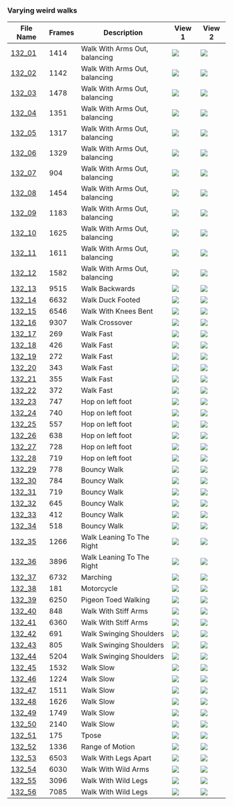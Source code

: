 ### Varying weird walks
|File Name|Frames|Description|View 1|View 2|
|-|-|-|-|-|
|[132_01](https://github.com/Shriinivas/cmubvh/raw/main/Sequence-131-135/132/Data/132_01.zip)|1414|Walk With Arms Out,  balancing|<img src="https://github.com/Shriinivas/cmubvhgifs/blob/main/Sequence-131-135/132/132_01_0.gif"/>|<img src="https://github.com/Shriinivas/cmubvhgifs/blob/main/Sequence-131-135/132/132_01_1.gif"/>|
|[132_02](https://github.com/Shriinivas/cmubvh/raw/main/Sequence-131-135/132/Data/132_02.zip)|1142|Walk With Arms Out,  balancing|<img src="https://github.com/Shriinivas/cmubvhgifs/blob/main/Sequence-131-135/132/132_02_0.gif"/>|<img src="https://github.com/Shriinivas/cmubvhgifs/blob/main/Sequence-131-135/132/132_02_1.gif"/>|
|[132_03](https://github.com/Shriinivas/cmubvh/raw/main/Sequence-131-135/132/Data/132_03.zip)|1478|Walk With Arms Out,  balancing|<img src="https://github.com/Shriinivas/cmubvhgifs/blob/main/Sequence-131-135/132/132_03_0.gif"/>|<img src="https://github.com/Shriinivas/cmubvhgifs/blob/main/Sequence-131-135/132/132_03_1.gif"/>|
|[132_04](https://github.com/Shriinivas/cmubvh/raw/main/Sequence-131-135/132/Data/132_04.zip)|1351|Walk With Arms Out,  balancing|<img src="https://github.com/Shriinivas/cmubvhgifs/blob/main/Sequence-131-135/132/132_04_0.gif"/>|<img src="https://github.com/Shriinivas/cmubvhgifs/blob/main/Sequence-131-135/132/132_04_1.gif"/>|
|[132_05](https://github.com/Shriinivas/cmubvh/raw/main/Sequence-131-135/132/Data/132_05.zip)|1317|Walk With Arms Out,  balancing|<img src="https://github.com/Shriinivas/cmubvhgifs/blob/main/Sequence-131-135/132/132_05_0.gif"/>|<img src="https://github.com/Shriinivas/cmubvhgifs/blob/main/Sequence-131-135/132/132_05_1.gif"/>|
|[132_06](https://github.com/Shriinivas/cmubvh/raw/main/Sequence-131-135/132/Data/132_06.zip)|1329|Walk With Arms Out,  balancing|<img src="https://github.com/Shriinivas/cmubvhgifs/blob/main/Sequence-131-135/132/132_06_0.gif"/>|<img src="https://github.com/Shriinivas/cmubvhgifs/blob/main/Sequence-131-135/132/132_06_1.gif"/>|
|[132_07](https://github.com/Shriinivas/cmubvh/raw/main/Sequence-131-135/132/Data/132_07.zip)|904|Walk With Arms Out,  balancing|<img src="https://github.com/Shriinivas/cmubvhgifs/blob/main/Sequence-131-135/132/132_07_0.gif"/>|<img src="https://github.com/Shriinivas/cmubvhgifs/blob/main/Sequence-131-135/132/132_07_1.gif"/>|
|[132_08](https://github.com/Shriinivas/cmubvh/raw/main/Sequence-131-135/132/Data/132_08.zip)|1454|Walk With Arms Out,  balancing|<img src="https://github.com/Shriinivas/cmubvhgifs/blob/main/Sequence-131-135/132/132_08_0.gif"/>|<img src="https://github.com/Shriinivas/cmubvhgifs/blob/main/Sequence-131-135/132/132_08_1.gif"/>|
|[132_09](https://github.com/Shriinivas/cmubvh/raw/main/Sequence-131-135/132/Data/132_09.zip)|1183|Walk With Arms Out,  balancing|<img src="https://github.com/Shriinivas/cmubvhgifs/blob/main/Sequence-131-135/132/132_09_0.gif"/>|<img src="https://github.com/Shriinivas/cmubvhgifs/blob/main/Sequence-131-135/132/132_09_1.gif"/>|
|[132_10](https://github.com/Shriinivas/cmubvh/raw/main/Sequence-131-135/132/Data/132_10.zip)|1625|Walk With Arms Out,  balancing|<img src="https://github.com/Shriinivas/cmubvhgifs/blob/main/Sequence-131-135/132/132_10_0.gif"/>|<img src="https://github.com/Shriinivas/cmubvhgifs/blob/main/Sequence-131-135/132/132_10_1.gif"/>|
|[132_11](https://github.com/Shriinivas/cmubvh/raw/main/Sequence-131-135/132/Data/132_11.zip)|1611|Walk With Arms Out,  balancing|<img src="https://github.com/Shriinivas/cmubvhgifs/blob/main/Sequence-131-135/132/132_11_0.gif"/>|<img src="https://github.com/Shriinivas/cmubvhgifs/blob/main/Sequence-131-135/132/132_11_1.gif"/>|
|[132_12](https://github.com/Shriinivas/cmubvh/raw/main/Sequence-131-135/132/Data/132_12.zip)|1582|Walk With Arms Out,  balancing|<img src="https://github.com/Shriinivas/cmubvhgifs/blob/main/Sequence-131-135/132/132_12_0.gif"/>|<img src="https://github.com/Shriinivas/cmubvhgifs/blob/main/Sequence-131-135/132/132_12_1.gif"/>|
|[132_13](https://github.com/Shriinivas/cmubvh/raw/main/Sequence-131-135/132/Data/132_13.zip)|9515|Walk Backwards|<img src="https://github.com/Shriinivas/cmubvhgifs/blob/main/Sequence-131-135/132/132_13_0.gif"/>|<img src="https://github.com/Shriinivas/cmubvhgifs/blob/main/Sequence-131-135/132/132_13_1.gif"/>|
|[132_14](https://github.com/Shriinivas/cmubvh/raw/main/Sequence-131-135/132/Data/132_14.zip)|6632|Walk Duck Footed|<img src="https://github.com/Shriinivas/cmubvhgifs/blob/main/Sequence-131-135/132/132_14_0.gif"/>|<img src="https://github.com/Shriinivas/cmubvhgifs/blob/main/Sequence-131-135/132/132_14_1.gif"/>|
|[132_15](https://github.com/Shriinivas/cmubvh/raw/main/Sequence-131-135/132/Data/132_15.zip)|6546|Walk With Knees Bent|<img src="https://github.com/Shriinivas/cmubvhgifs/blob/main/Sequence-131-135/132/132_15_0.gif"/>|<img src="https://github.com/Shriinivas/cmubvhgifs/blob/main/Sequence-131-135/132/132_15_1.gif"/>|
|[132_16](https://github.com/Shriinivas/cmubvh/raw/main/Sequence-131-135/132/Data/132_16.zip)|9307|Walk Crossover|<img src="https://github.com/Shriinivas/cmubvhgifs/blob/main/Sequence-131-135/132/132_16_0.gif"/>|<img src="https://github.com/Shriinivas/cmubvhgifs/blob/main/Sequence-131-135/132/132_16_1.gif"/>|
|[132_17](https://github.com/Shriinivas/cmubvh/raw/main/Sequence-131-135/132/Data/132_17.zip)|269|Walk Fast|<img src="https://github.com/Shriinivas/cmubvhgifs/blob/main/Sequence-131-135/132/132_17_0.gif"/>|<img src="https://github.com/Shriinivas/cmubvhgifs/blob/main/Sequence-131-135/132/132_17_1.gif"/>|
|[132_18](https://github.com/Shriinivas/cmubvh/raw/main/Sequence-131-135/132/Data/132_18.zip)|426|Walk Fast|<img src="https://github.com/Shriinivas/cmubvhgifs/blob/main/Sequence-131-135/132/132_18_0.gif"/>|<img src="https://github.com/Shriinivas/cmubvhgifs/blob/main/Sequence-131-135/132/132_18_1.gif"/>|
|[132_19](https://github.com/Shriinivas/cmubvh/raw/main/Sequence-131-135/132/Data/132_19.zip)|272|Walk Fast|<img src="https://github.com/Shriinivas/cmubvhgifs/blob/main/Sequence-131-135/132/132_19_0.gif"/>|<img src="https://github.com/Shriinivas/cmubvhgifs/blob/main/Sequence-131-135/132/132_19_1.gif"/>|
|[132_20](https://github.com/Shriinivas/cmubvh/raw/main/Sequence-131-135/132/Data/132_20.zip)|343|Walk Fast|<img src="https://github.com/Shriinivas/cmubvhgifs/blob/main/Sequence-131-135/132/132_20_0.gif"/>|<img src="https://github.com/Shriinivas/cmubvhgifs/blob/main/Sequence-131-135/132/132_20_1.gif"/>|
|[132_21](https://github.com/Shriinivas/cmubvh/raw/main/Sequence-131-135/132/Data/132_21.zip)|355|Walk Fast|<img src="https://github.com/Shriinivas/cmubvhgifs/blob/main/Sequence-131-135/132/132_21_0.gif"/>|<img src="https://github.com/Shriinivas/cmubvhgifs/blob/main/Sequence-131-135/132/132_21_1.gif"/>|
|[132_22](https://github.com/Shriinivas/cmubvh/raw/main/Sequence-131-135/132/Data/132_22.zip)|372|Walk Fast|<img src="https://github.com/Shriinivas/cmubvhgifs/blob/main/Sequence-131-135/132/132_22_0.gif"/>|<img src="https://github.com/Shriinivas/cmubvhgifs/blob/main/Sequence-131-135/132/132_22_1.gif"/>|
|[132_23](https://github.com/Shriinivas/cmubvh/raw/main/Sequence-131-135/132/Data/132_23.zip)|747|Hop on left foot|<img src="https://github.com/Shriinivas/cmubvhgifs/blob/main/Sequence-131-135/132/132_23_0.gif"/>|<img src="https://github.com/Shriinivas/cmubvhgifs/blob/main/Sequence-131-135/132/132_23_1.gif"/>|
|[132_24](https://github.com/Shriinivas/cmubvh/raw/main/Sequence-131-135/132/Data/132_24.zip)|740|Hop on left foot|<img src="https://github.com/Shriinivas/cmubvhgifs/blob/main/Sequence-131-135/132/132_24_0.gif"/>|<img src="https://github.com/Shriinivas/cmubvhgifs/blob/main/Sequence-131-135/132/132_24_1.gif"/>|
|[132_25](https://github.com/Shriinivas/cmubvh/raw/main/Sequence-131-135/132/Data/132_25.zip)|557|Hop on left foot|<img src="https://github.com/Shriinivas/cmubvhgifs/blob/main/Sequence-131-135/132/132_25_0.gif"/>|<img src="https://github.com/Shriinivas/cmubvhgifs/blob/main/Sequence-131-135/132/132_25_1.gif"/>|
|[132_26](https://github.com/Shriinivas/cmubvh/raw/main/Sequence-131-135/132/Data/132_26.zip)|638|Hop on left foot|<img src="https://github.com/Shriinivas/cmubvhgifs/blob/main/Sequence-131-135/132/132_26_0.gif"/>|<img src="https://github.com/Shriinivas/cmubvhgifs/blob/main/Sequence-131-135/132/132_26_1.gif"/>|
|[132_27](https://github.com/Shriinivas/cmubvh/raw/main/Sequence-131-135/132/Data/132_27.zip)|728|Hop on left foot|<img src="https://github.com/Shriinivas/cmubvhgifs/blob/main/Sequence-131-135/132/132_27_0.gif"/>|<img src="https://github.com/Shriinivas/cmubvhgifs/blob/main/Sequence-131-135/132/132_27_1.gif"/>|
|[132_28](https://github.com/Shriinivas/cmubvh/raw/main/Sequence-131-135/132/Data/132_28.zip)|719|Hop on left foot|<img src="https://github.com/Shriinivas/cmubvhgifs/blob/main/Sequence-131-135/132/132_28_0.gif"/>|<img src="https://github.com/Shriinivas/cmubvhgifs/blob/main/Sequence-131-135/132/132_28_1.gif"/>|
|[132_29](https://github.com/Shriinivas/cmubvh/raw/main/Sequence-131-135/132/Data/132_29.zip)|778|Bouncy Walk|<img src="https://github.com/Shriinivas/cmubvhgifs/blob/main/Sequence-131-135/132/132_29_0.gif"/>|<img src="https://github.com/Shriinivas/cmubvhgifs/blob/main/Sequence-131-135/132/132_29_1.gif"/>|
|[132_30](https://github.com/Shriinivas/cmubvh/raw/main/Sequence-131-135/132/Data/132_30.zip)|784|Bouncy Walk|<img src="https://github.com/Shriinivas/cmubvhgifs/blob/main/Sequence-131-135/132/132_30_0.gif"/>|<img src="https://github.com/Shriinivas/cmubvhgifs/blob/main/Sequence-131-135/132/132_30_1.gif"/>|
|[132_31](https://github.com/Shriinivas/cmubvh/raw/main/Sequence-131-135/132/Data/132_31.zip)|719|Bouncy Walk|<img src="https://github.com/Shriinivas/cmubvhgifs/blob/main/Sequence-131-135/132/132_31_0.gif"/>|<img src="https://github.com/Shriinivas/cmubvhgifs/blob/main/Sequence-131-135/132/132_31_1.gif"/>|
|[132_32](https://github.com/Shriinivas/cmubvh/raw/main/Sequence-131-135/132/Data/132_32.zip)|645|Bouncy Walk|<img src="https://github.com/Shriinivas/cmubvhgifs/blob/main/Sequence-131-135/132/132_32_0.gif"/>|<img src="https://github.com/Shriinivas/cmubvhgifs/blob/main/Sequence-131-135/132/132_32_1.gif"/>|
|[132_33](https://github.com/Shriinivas/cmubvh/raw/main/Sequence-131-135/132/Data/132_33.zip)|412|Bouncy Walk|<img src="https://github.com/Shriinivas/cmubvhgifs/blob/main/Sequence-131-135/132/132_33_0.gif"/>|<img src="https://github.com/Shriinivas/cmubvhgifs/blob/main/Sequence-131-135/132/132_33_1.gif"/>|
|[132_34](https://github.com/Shriinivas/cmubvh/raw/main/Sequence-131-135/132/Data/132_34.zip)|518|Bouncy Walk|<img src="https://github.com/Shriinivas/cmubvhgifs/blob/main/Sequence-131-135/132/132_34_0.gif"/>|<img src="https://github.com/Shriinivas/cmubvhgifs/blob/main/Sequence-131-135/132/132_34_1.gif"/>|
|[132_35](https://github.com/Shriinivas/cmubvh/raw/main/Sequence-131-135/132/Data/132_35.zip)|1266|Walk Leaning To The Right|<img src="https://github.com/Shriinivas/cmubvhgifs/blob/main/Sequence-131-135/132/132_35_0.gif"/>|<img src="https://github.com/Shriinivas/cmubvhgifs/blob/main/Sequence-131-135/132/132_35_1.gif"/>|
|[132_36](https://github.com/Shriinivas/cmubvh/raw/main/Sequence-131-135/132/Data/132_36.zip)|3896|Walk Leaning To The Right|<img src="https://github.com/Shriinivas/cmubvhgifs/blob/main/Sequence-131-135/132/132_36_0.gif"/>|<img src="https://github.com/Shriinivas/cmubvhgifs/blob/main/Sequence-131-135/132/132_36_1.gif"/>|
|[132_37](https://github.com/Shriinivas/cmubvh/raw/main/Sequence-131-135/132/Data/132_37.zip)|6732|Marching|<img src="https://github.com/Shriinivas/cmubvhgifs/blob/main/Sequence-131-135/132/132_37_0.gif"/>|<img src="https://github.com/Shriinivas/cmubvhgifs/blob/main/Sequence-131-135/132/132_37_1.gif"/>|
|[132_38](https://github.com/Shriinivas/cmubvh/raw/main/Sequence-131-135/132/Data/132_38.zip)|181|Motorcycle|<img src="https://github.com/Shriinivas/cmubvhgifs/blob/main/Sequence-131-135/132/132_38_0.gif"/>|<img src="https://github.com/Shriinivas/cmubvhgifs/blob/main/Sequence-131-135/132/132_38_1.gif"/>|
|[132_39](https://github.com/Shriinivas/cmubvh/raw/main/Sequence-131-135/132/Data/132_39.zip)|6250|Pigeon Toed Walking|<img src="https://github.com/Shriinivas/cmubvhgifs/blob/main/Sequence-131-135/132/132_39_0.gif"/>|<img src="https://github.com/Shriinivas/cmubvhgifs/blob/main/Sequence-131-135/132/132_39_1.gif"/>|
|[132_40](https://github.com/Shriinivas/cmubvh/raw/main/Sequence-131-135/132/Data/132_40.zip)|848|Walk With Stiff Arms|<img src="https://github.com/Shriinivas/cmubvhgifs/blob/main/Sequence-131-135/132/132_40_0.gif"/>|<img src="https://github.com/Shriinivas/cmubvhgifs/blob/main/Sequence-131-135/132/132_40_1.gif"/>|
|[132_41](https://github.com/Shriinivas/cmubvh/raw/main/Sequence-131-135/132/Data/132_41.zip)|6360|Walk With Stiff Arms|<img src="https://github.com/Shriinivas/cmubvhgifs/blob/main/Sequence-131-135/132/132_41_0.gif"/>|<img src="https://github.com/Shriinivas/cmubvhgifs/blob/main/Sequence-131-135/132/132_41_1.gif"/>|
|[132_42](https://github.com/Shriinivas/cmubvh/raw/main/Sequence-131-135/132/Data/132_42.zip)|691|Walk Swinging Shoulders|<img src="https://github.com/Shriinivas/cmubvhgifs/blob/main/Sequence-131-135/132/132_42_0.gif"/>|<img src="https://github.com/Shriinivas/cmubvhgifs/blob/main/Sequence-131-135/132/132_42_1.gif"/>|
|[132_43](https://github.com/Shriinivas/cmubvh/raw/main/Sequence-131-135/132/Data/132_43.zip)|805|Walk Swinging Shoulders|<img src="https://github.com/Shriinivas/cmubvhgifs/blob/main/Sequence-131-135/132/132_43_0.gif"/>|<img src="https://github.com/Shriinivas/cmubvhgifs/blob/main/Sequence-131-135/132/132_43_1.gif"/>|
|[132_44](https://github.com/Shriinivas/cmubvh/raw/main/Sequence-131-135/132/Data/132_44.zip)|5204|Walk Swinging Shoulders|<img src="https://github.com/Shriinivas/cmubvhgifs/blob/main/Sequence-131-135/132/132_44_0.gif"/>|<img src="https://github.com/Shriinivas/cmubvhgifs/blob/main/Sequence-131-135/132/132_44_1.gif"/>|
|[132_45](https://github.com/Shriinivas/cmubvh/raw/main/Sequence-131-135/132/Data/132_45.zip)|1532|Walk Slow|<img src="https://github.com/Shriinivas/cmubvhgifs/blob/main/Sequence-131-135/132/132_45_0.gif"/>|<img src="https://github.com/Shriinivas/cmubvhgifs/blob/main/Sequence-131-135/132/132_45_1.gif"/>|
|[132_46](https://github.com/Shriinivas/cmubvh/raw/main/Sequence-131-135/132/Data/132_46.zip)|1224|Walk Slow|<img src="https://github.com/Shriinivas/cmubvhgifs/blob/main/Sequence-131-135/132/132_46_0.gif"/>|<img src="https://github.com/Shriinivas/cmubvhgifs/blob/main/Sequence-131-135/132/132_46_1.gif"/>|
|[132_47](https://github.com/Shriinivas/cmubvh/raw/main/Sequence-131-135/132/Data/132_47.zip)|1511|Walk Slow|<img src="https://github.com/Shriinivas/cmubvhgifs/blob/main/Sequence-131-135/132/132_47_0.gif"/>|<img src="https://github.com/Shriinivas/cmubvhgifs/blob/main/Sequence-131-135/132/132_47_1.gif"/>|
|[132_48](https://github.com/Shriinivas/cmubvh/raw/main/Sequence-131-135/132/Data/132_48.zip)|1626|Walk Slow|<img src="https://github.com/Shriinivas/cmubvhgifs/blob/main/Sequence-131-135/132/132_48_0.gif"/>|<img src="https://github.com/Shriinivas/cmubvhgifs/blob/main/Sequence-131-135/132/132_48_1.gif"/>|
|[132_49](https://github.com/Shriinivas/cmubvh/raw/main/Sequence-131-135/132/Data/132_49.zip)|1749|Walk Slow|<img src="https://github.com/Shriinivas/cmubvhgifs/blob/main/Sequence-131-135/132/132_49_0.gif"/>|<img src="https://github.com/Shriinivas/cmubvhgifs/blob/main/Sequence-131-135/132/132_49_1.gif"/>|
|[132_50](https://github.com/Shriinivas/cmubvh/raw/main/Sequence-131-135/132/Data/132_50.zip)|2140|Walk Slow|<img src="https://github.com/Shriinivas/cmubvhgifs/blob/main/Sequence-131-135/132/132_50_0.gif"/>|<img src="https://github.com/Shriinivas/cmubvhgifs/blob/main/Sequence-131-135/132/132_50_1.gif"/>|
|[132_51](https://github.com/Shriinivas/cmubvh/raw/main/Sequence-131-135/132/Data/132_51.zip)|175|Tpose|<img src="https://github.com/Shriinivas/cmubvhgifs/blob/main/Sequence-131-135/132/132_51_0.gif"/>|<img src="https://github.com/Shriinivas/cmubvhgifs/blob/main/Sequence-131-135/132/132_51_1.gif"/>|
|[132_52](https://github.com/Shriinivas/cmubvh/raw/main/Sequence-131-135/132/Data/132_52.zip)|1336|Range of Motion|<img src="https://github.com/Shriinivas/cmubvhgifs/blob/main/Sequence-131-135/132/132_52_0.gif"/>|<img src="https://github.com/Shriinivas/cmubvhgifs/blob/main/Sequence-131-135/132/132_52_1.gif"/>|
|[132_53](https://github.com/Shriinivas/cmubvh/raw/main/Sequence-131-135/132/Data/132_53.zip)|6503|Walk With Legs Apart|<img src="https://github.com/Shriinivas/cmubvhgifs/blob/main/Sequence-131-135/132/132_53_0.gif"/>|<img src="https://github.com/Shriinivas/cmubvhgifs/blob/main/Sequence-131-135/132/132_53_1.gif"/>|
|[132_54](https://github.com/Shriinivas/cmubvh/raw/main/Sequence-131-135/132/Data/132_54.zip)|6030|Walk With Wild Arms|<img src="https://github.com/Shriinivas/cmubvhgifs/blob/main/Sequence-131-135/132/132_54_0.gif"/>|<img src="https://github.com/Shriinivas/cmubvhgifs/blob/main/Sequence-131-135/132/132_54_1.gif"/>|
|[132_55](https://github.com/Shriinivas/cmubvh/raw/main/Sequence-131-135/132/Data/132_55.zip)|3096|Walk With Wild Legs|<img src="https://github.com/Shriinivas/cmubvhgifs/blob/main/Sequence-131-135/132/132_55_0.gif"/>|<img src="https://github.com/Shriinivas/cmubvhgifs/blob/main/Sequence-131-135/132/132_55_1.gif"/>|
|[132_56](https://github.com/Shriinivas/cmubvh/raw/main/Sequence-131-135/132/Data/132_56.zip)|7085|Walk With Wild Legs|<img src="https://github.com/Shriinivas/cmubvhgifs/blob/main/Sequence-131-135/132/132_56_0.gif"/>|<img src="https://github.com/Shriinivas/cmubvhgifs/blob/main/Sequence-131-135/132/132_56_1.gif"/>|
